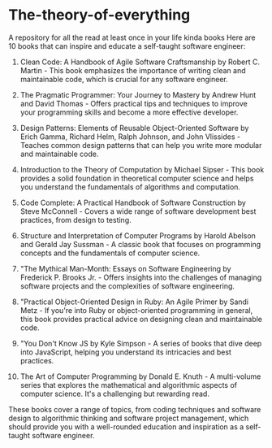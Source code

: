 # The-theory-of-everything
A repository for all the read at least once in your life kinda books 
Here are 10 books that can inspire and educate a self-taught software engineer:

1. Clean Code: A Handbook of Agile Software Craftsmanship by Robert C. Martin - This book emphasizes the importance of writing clean and maintainable code, which is crucial for any software engineer.

2. The Pragmatic Programmer: Your Journey to Mastery by Andrew Hunt and David Thomas - Offers practical tips and techniques to improve your programming skills and become a more effective developer.

3. Design Patterns: Elements of Reusable Object-Oriented Software by Erich Gamma, Richard Helm, Ralph Johnson, and John Vlissides - Teaches common design patterns that can help you write more modular and maintainable code.

4. Introduction to the Theory of Computation by Michael Sipser - This book provides a solid foundation in theoretical computer science and helps you understand the fundamentals of algorithms and computation.

5. Code Complete: A Practical Handbook of Software Construction by Steve McConnell - Covers a wide range of software development best practices, from design to testing.

6. Structure and Interpretation of Computer Programs by Harold Abelson and Gerald Jay Sussman - A classic book that focuses on programming concepts and the fundamentals of computer science.

7. "The Mythical Man-Month: Essays on Software Engineering by Frederick P. Brooks Jr. - Offers insights into the challenges of managing software projects and the complexities of software engineering.

8. "Practical Object-Oriented Design in Ruby: An Agile Primer by Sandi Metz - If you're into Ruby or object-oriented programming in general, this book provides practical advice on designing clean and maintainable code.

9. "You Don't Know JS by Kyle Simpson - A series of books that dive deep into JavaScript, helping you understand its intricacies and best practices.

10. The Art of Computer Programming by Donald E. Knuth - A multi-volume series that explores the mathematical and algorithmic aspects of computer science. It's a challenging but rewarding read.

These books cover a range of topics, from coding techniques and software design to algorithmic thinking and software project management, which should provide you with a well-rounded education and inspiration as a self-taught software engineer.
